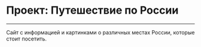 # Проект: Путешествие по России

---
Сайт с информацией и картинками о различных местах России, которые стоит посетить.
